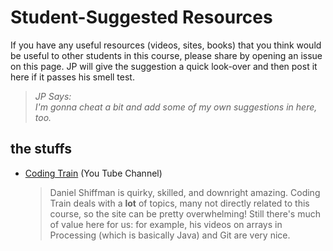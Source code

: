 # Student-Suggested Resources

If you have any useful resources (videos, sites, books) that you think would be useful to other students in this course, please share by opening an issue on this page. JP will give the suggestion a quick look-over and then post it here if it passes his smell test.

> _JP Says:_  
> _I'm gonna cheat a bit and add some of my own suggestions in here, too._

## the stuffs

- [Coding Train](https://www.youtube.com/c/TheCodingTrain) (You Tube Channel)
  > Daniel Shiffman is quirky, skilled, and downright amazing. Coding Train deals with a **lot** of topics, many not directly related to this course, so the site can be pretty overwhelming! Still there's much of value here for us: for example, his videos on arrays in Processing (which is basically Java) and Git are very nice.